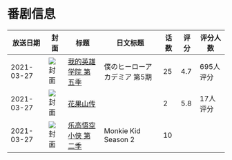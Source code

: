 # 番剧信息

|放送日期|封面|标题|日文标题|话数|评分|评分人数|
|---|---|---|---|---|---|---|
|2021-03-27|![封面](https://lain.bgm.tv/pic/cover/c/37/ca/303399_4uOkX.jpg)|[我的英雄学院 第五季](https://bangumi.tv/subject/303399)|僕のヒーローアカデミア 第5期|25|4.7|695人评分|
|2021-03-27|![封面](https://lain.bgm.tv/pic/cover/c/64/ba/331654_10TE1.jpg)|[花果山传](https://bangumi.tv/subject/331654)||2|5.8|17人评分|
|2021-03-27|![封面](https://lain.bgm.tv/pic/cover/c/90/0e/525827_5SB16.jpg)|[乐高悟空小侠 第二季](https://bangumi.tv/subject/525827)|Monkie Kid Season 2|10|||
